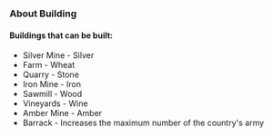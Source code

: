### About Building

#### Buildings that can be built:

* Silver Mine - Silver
* Farm - Wheat
* Quarry - Stone
* Iron Mine - Iron
* Sawmill - Wood
* Vineyards - Wine
* Amber Mine - Amber
* Barrack - Increases the maximum number of the country's army